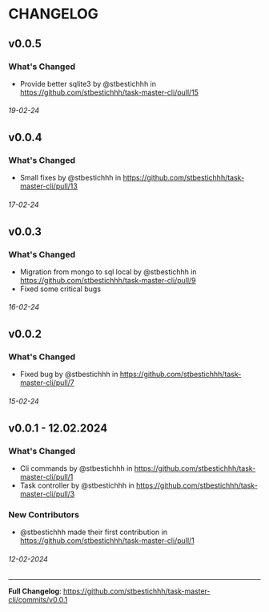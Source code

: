 # CHANGELOG

## v0.0.5
### What's Changed
* Provide better sqlite3 by @stbestichhh in https://github.com/stbestichhh/task-master-cli/pull/15
###### 19-02-24

## v0.0.4 
### What's Changed
* Small fixes by @stbestichhh in https://github.com/stbestichhh/task-master-cli/pull/13
###### 17-02-24

## v0.0.3 
### What's Changed
  - Migration from mongo to sql local by @stbestichhh in https://github.com/stbestichhh/task-master-cli/pull/9
  - Fixed some critical bugs
###### 16-02-24

## v0.0.2 
### What's Changed
  - Fixed bug by @stbestichhh in https://github.com/stbestichhh/task-master-cli/pull/7
###### 15-02-24

## v0.0.1 - 12.02.2024
### What's Changed
  - Cli commands by @stbestichhh in https://github.com/stbestichhh/task-master-cli/pull/1
  - Task controller by @stbestichhh in https://github.com/stbestichhh/task-master-cli/pull/3
### New Contributors
  - @stbestichhh made their first contribution in https://github.com/stbestichhh/task-master-cli/pull/1
###### 12-02-2024

---
**Full Changelog**: https://github.com/stbestichhh/task-master-cli/commits/v0.0.1
